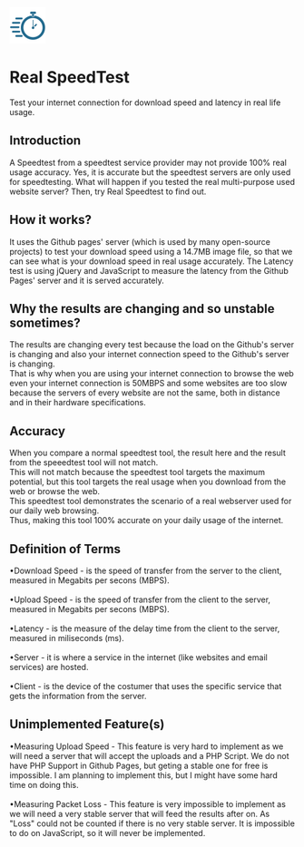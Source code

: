 <img src="resources/favicon.png" alt="LOGO" width="64"  height="64">

# Real SpeedTest
Test your internet connection for download speed and latency in real life usage.

## Introduction
A Speedtest from a speedtest service provider may not provide 100% real usage accuracy. Yes, it is accurate but the speedtest servers are only used for speedtesting. What will happen if you tested the real multi-purpose used website server? Then, try Real Speedtest to find out.

## How it works?
It uses the Github pages' server (which is used by many open-source projects) to test your download speed using a 14.7MB image file, so that we can see what is your download speed in real usage accurately. The Latency test is using jQuery and JavaScript to measure the latency from the Github Pages' server and it is served accurately.

## Why the results are changing and so unstable sometimes?
The results are changing every test because the load on the Github's server is changing and also your internet connection speed to the Github's server is changing.
<br>
That is why when you are using your internet connection to browse the web even your internet connection is 50MBPS and some websites are too slow because the servers of every website are not the same, both in distance and in their hardware specifications.

## Accuracy
When you compare a normal speedtest tool, the result here and the result from the speeedtest tool will not match.
<br>
This will not match because the speedtest tool targets the maximum potential, but this tool targets the real usage when you download from the web or browse the web.
<br>
This speedtest tool demonstrates the scenario of a real webserver used for our daily web browsing.
<br>
Thus, making this tool 100% accurate on your daily usage of the internet.

## Definition of Terms
•Download Speed - is the speed of transfer from the server to the client, measured in Megabits per secons (MBPS).
<br>
<br>
•Upload Speed - is the speed of transfer from the client to the server, measured in Megabits per secons (MBPS). 
<br>
<br>
•Latency - is the measure of the delay time from the client to the server, measured in miliseconds (ms).
<br>
<br>
•Server - it is where a service in the internet (like websites and email services) are hosted.
<br>
<br>
•Client - is the device of the costumer that uses the specific service that gets the information from the server.

## Unimplemented Feature(s)
•Measuring Upload Speed - This feature is very hard to implement as we will need a server that will accept the uploads and a PHP Script. We do not have PHP Support in Github Pages, but geting a stable one for free is impossible. I am planning to implement this, but I might have some hard time on doing this.
<br>
<br>
•Measuring Packet Loss - This feature is very impossible to implement as we will need a very stable server that will feed the results after on. As "Loss" could not be counted if there is no very stable server. It is impossible to do on JavaScript, so it will never be implemented.
